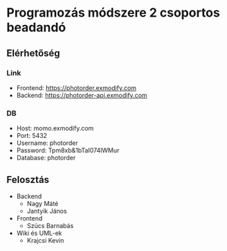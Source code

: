 # Programozás módszere 2 csoportos beadandó

## Elérhetőség

### Link
- Frontend: https://photorder.exmodify.com
- Backend: https://photorder-api.exmodify.com

### DB
- Host: momo.exmodify.com
- Port: 5432
- Username: photorder 
- Password: Tpm8xb&1bTaI074lWMur 
- Database: photorder

## Felosztás
- Backend
  - Nagy Máté
  - Jantyik János
- Frontend
  - Szücs Barnabás
- Wiki és UML-ek
  - Krajcsi Kevin